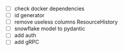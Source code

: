 - [ ] check docker dependencies
- [ ] id generator
- [ ] remove useless columns ResourceHistory
- [ ] snowflake model to pydantic
- [ ] add auth
- [ ] add gRPC